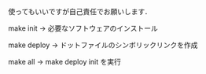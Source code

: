 使ってもいいですが自己責任でお願いします．

make init -> 必要なソフトウェアのインストール

make deploy -> ドットファイルのシンボリックリンクを作成

make all -> make deploy init を実行
